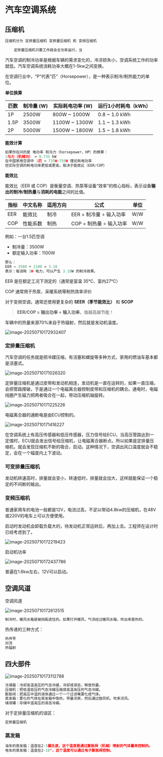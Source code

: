 # 汽车空调系统

## 压缩机

```java
压缩机分为 定排量压缩机 变排量压缩机 和 变频压缩机
    
    定排量压缩机只要工作就会全功率运行，当
```

汽车空调的制冷功率是根据车辆的需求变化的，冷凉损失小，空调系统工作的功率就低。汽车空调系统消耗功率大概在1-5kw之间变换。

在空调行业中，“P”代表“匹”（Horsepower），是一种表示制冷/制热能力的单位。

**单位换算**

| 匹数 | 制冷量 (W) | 实际耗电功率 (W) | 运行1小时耗电（kWh） |
| ---- | ---------- | ---------------- | -------------------- |
| 1P   | 2500W      | 800W ~ 1000W     | 0.8 ~ 1.0 kWh        |
| 1.5P | 3500W      | 1100W ~ 1300W    | 1.1 ~ 1.3 kWh        |
| 2P   | 5000W      | 1500W ~ 1800W    | 1.5 ~ 1.8 kWh        |

**能效计算**

```ts
如果你在问的是 电功率 和马力（horsepower，HP）的换算：
1马力（机械功） ≈ 0.735 kW
在中国家用空调中 1匹 ≈ 735W~750W 理论耗电功率
但实际空调的耗电功率更低或更高，取决于能效比（EER/COP）
```

**能效比**

能效比（EER 或 COP）是衡量空调、热泵等设备“效率”的核心指标，表示设备**输出的制冷/制热量**与**消耗的电能**之间的比值。

| 指标 | 中文名称 | 适用方向 | 公式                    | 单位 |
| ---- | -------- | -------- | ----------------------- | ---- |
| EER  | 能效比   | 制冷     | EER = 制冷量 ÷ 输入功率 | W/W  |
| COP  | 性能系数 | 制热     | COP = 制热量 ÷ 输入功率 | W/W  |

例如：一台1.5匹空调

- 制冷量：3500W
- 额定输入功率：1100W

```ts
那么：
EER = 3500 ÷ 1100 ≈ 3.18
表示：每消耗 1W 电力，可以产生 3.18W 的制冷效果。
```

EER 是在额定工况下测定的（通常是室温 35℃、室内27℃）

COP 通常用于热泵、采暖系统等制热效率评价

对于变频空调，通常还使用更复杂的 **SEER（季节能效比）** 和 **SCOP**

> **EER/COP = 输出功率 ÷ 输入功率**，值越高越节能！

车辆中的热量来源70%来自于热辐射，然后就是发动机温度。

![image-20250710172932407](https://2216847528.oss-cn-beijing.aliyuncs.com/asset/image-20250710172932407.png)



### 定排量压缩机

汽车空调的任务就是把冷媒压缩，有活塞和螺旋等多种方式，家用的燃油车基本都是活塞式。

![image-20250710171026320](https://2216847528.oss-cn-beijing.aliyuncs.com/asset/image-20250710171026320.png)

定排量压缩机是通过皮带和发动机相连，发动机是一直在运转的，如果一直压缩，会把管路撑破，于是通过一个电磁离合器控制皮带和压缩机的耦合。通电时，电磁线圈产生磁力把两者吸合在一起，带动压缩机轴旋转。

![image-20250710171225226](https://2216847528.oss-cn-beijing.aliyuncs.com/asset/image-20250710171225226.png)

电磁离合器的通断电是由ECU控制的。

![image-20250710171416227](https://2216847528.oss-cn-beijing.aliyuncs.com/asset/image-20250710171416227.png)

在空调系统上有高压传感器和低压传感器，压力信号给ECU，当高压管路达到一定值时，ECU就会发出信号给压缩机，让电磁离合器断点。所以如果是定排量压缩机，就会发现压缩机不断的吸合，启动。这种情况下，空调出风口温度就会不稳定，会在一个幅度内上下波动。

### 可变排量压缩机

发动机转速高时，排量就会变小，转速低时，排量就会加大，这样就能保证一个稳定的不间断的输出。

### 变频压缩机

普通家用车的电池一般都是12V，电流过高，不足以带动4.8kw的压缩机，在48V或220V的电车上可以方便使用。

启动时发动机会卸载负载大的，待发动机正常运转后，再加上去。工程师在设计时已经考虑到了。

![image-20250710172219423](https://2216847528.oss-cn-beijing.aliyuncs.com/asset/image-20250710172219423.png)

启动机功率

![image-20250710172437786](https://2216847528.oss-cn-beijing.aliyuncs.com/asset/image-20250710172437786.png)

普遍在1.6kw左右，12V可以启动。

## 空调风道

空调风道

![image-20250710172612515](https://2216847528.oss-cn-beijing.aliyuncs.com/asset/image-20250710172612515.png)

```java
制冷时，暖风水箱是被挡板遮住的。如果打开暖风，气流经过暖风水箱，吹出来是热的。
```

热传递的三种方式：

```ts
热传导
对流
热辐射
```

## 四大部件

![image-20250710173112788](https://2216847528.oss-cn-beijing.aliyuncs.com/asset/image-20250710173112788.png)

```ts
冷凝器：冷却高温高压的气态冷媒，冷却成液态，释放热量。
压缩机：把低温低压的气态冷媒压缩成高温高压的气态冷媒。
膨胀阀：把高压中温的液体通过一个一个过滤嘴雾化成气体。
蒸发箱：雾化的气体在蒸发箱中吸热，带量凉爽，然后通过鼓风机，吹来凉风。
储液罐：存储中温高压的液态冷媒。
```

对于定排量压缩机的误区：

```ts
定排量压缩机
```

### 蒸发箱

```ts
油车的蒸发箱：温度在2-5摄氏度，这个温度是通过膨胀阀（机械）喷射的气体量来控制的。
电车的蒸发箱：温度在2-10°，这个温度可以通过电子膨胀阀控制。
```

